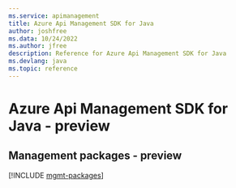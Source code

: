 ```yaml
---
ms.service: apimanagement
title: Azure Api Management SDK for Java
author: joshfree
ms.data: 10/24/2022
ms.author: jfree
description: Reference for Azure Api Management SDK for Java
ms.devlang: java
ms.topic: reference
---
```

# Azure Api Management SDK for Java - preview

## Management packages - preview
[!INCLUDE [mgmt-packages](api-management-mgmt-index.md)]